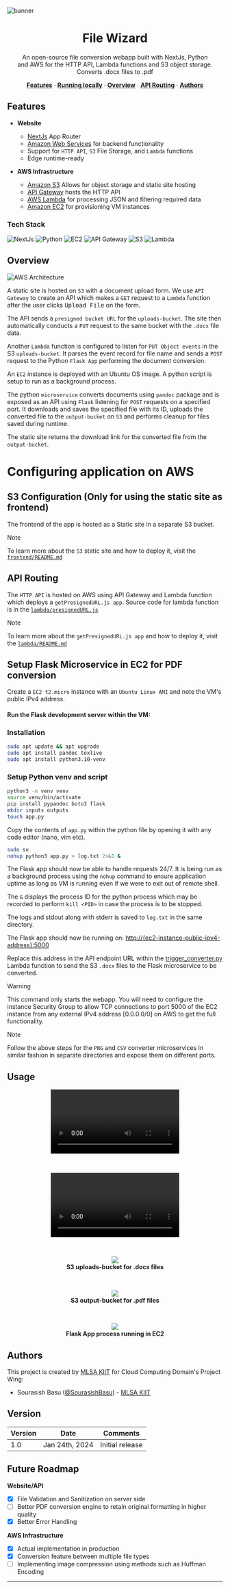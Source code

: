 ![banner](https://github.com/SourasishBasu/File-Wizard/assets/89185962/bff3880e-d6d9-46c6-aa20-a95c2e5952fd)
<h1 align="center">File Wizard</h1>

<p align="center">
  An open-source file conversion webapp built with NextJs, Python<br>
  and AWS for the HTTP API, Lambda functions and S3 object storage.<br>Converts .docx files to .pdf
</p>

<p align="center">
  <a href="#features"><strong>Features</strong></a> ·
  <a href="#running-locally"><strong>Running locally</strong></a> ·
  <a href="#overview"><strong>Overview</strong></a> ·
  <a href="#api-routing"><strong>API Routing</strong></a> ·
  <a href="#authors"><strong>Authors</strong></a>
</p>


## Features

- **Website**
  - [NextJs](https://nextjs.org) App Router
  - [Amazon Web Services](https://docs.aws.amazon.com/) for backend functionality
  - Support for `HTTP API`, `S3` File Storage, and `Lambda` functions
  - Edge runtime-ready
  
- **AWS Infrastructure**
  - [Amazon S3](https://aws.amazon.com/s3) Allows for object storage and static site hosting
  - [API Gateway](https://aws.amazon.com/eventbridge) hosts the HTTP API 
  - [AWS Lambda](https://aws.amazon.com/lambda) for processing JSON and filtering required data
  - [Amazon EC2](https://aws.amazon.com/sns) for provisioning VM instances 

### Tech Stack
![NextJs](https://img.shields.io/badge/Nextjs-black?style=for-the-badge&logo=nextdotjs&logoColor=white)
![Python](https://img.shields.io/badge/Python-blue?style=for-the-badge&logo=python&logoColor=white)
![EC2](https://img.shields.io/badge/ec2-orange?style=for-the-badge&logo=amazon-ec2&logoColor=white)
![API Gateway](https://img.shields.io/badge/API%20Gateway-8A2BE2?style=for-the-badge&logo=amazon-api-gateway&logoColor=white)
![S3](https://img.shields.io/badge/S3-2d2dba?style=for-the-badge&logo=amazon-s3&logoColor=white)
![Lambda](https://img.shields.io/badge/Lambda-FF9900?style=for-the-badge&logo=aws-lambda&logoColor=white)


## Overview
<img alt="AWS Architecture" src="./assets/architecture-fw.png">

A static site is hosted on `S3` with a document upload form. We use `API Gateway` to create an API which makes a `GET` request to a `Lambda` function after the user clicks <kbd>Upload File</kbd> on the form.

The API sends a `presigned bucket URL` for the `uploads-bucket`. The site then automatically conducts a `PUT` request to the same bucket with the `.docx` file data.

Another `Lambda` function is configured to listen for `PUT Object events` in the S3 `uploads-bucket`. It parses the event record for file name and sends a `POST` request to the Python `Flask App` performing the document conversion.

An `EC2` instance is deployed with an Ubuntu OS image. A python script is setup to run as a background process.

The python `microservice` converts documents using `pandoc` package and is exposed as an API using `Flask` listening for `POST` requests on a specified port. It downloads and saves the specified file with its ID, uploads the converted file to the `output-bucket` on `S3` and performs cleanup for files saved during runtime.

The static site returns the download link for the converted file from the `output-bucket`.

# Configuring application on AWS

## S3 Configuration (Only for using the static site as frontend)
The frontend of the app is hosted as a Static site in a separate S3 bucket.

> [!NOTE]
> To learn more about the `S3` static site and how to deploy it, visit the [`frontend/README.md`](./frontend/README.md)

## API Routing

The `HTTP API` is hosted on AWS using API Gateway and Lambda function which deploys a `getPresignedURL.js app`. Source code for lambda function is in the [`lambda/presignedURL.js`](./lambda/presignedURL.js)

> [!NOTE]
> To learn more about the `getPresignedURL.js app` and how to deploy it, visit the [`lambda/README.md`](./lambda/README.md) 

## Setup Flask Microservice in EC2 for PDF conversion

Create a `EC2 t2.micro` instance with an `Ubuntu Linux AMI` and note the VM's public IPv4 address.

#### Run the Flask development server within the VM:

### Installation
```bash
sudo apt update && apt upgrade
sudo apt install pandoc texlive
sudo apt install python3.10-venv
```

### Setup Python venv and script

```bash
python3 -m venv venv
source venv/bin/activate
pip install pypandoc boto3 flask
mkdir inputs outputs
touch app.py
```

Copy the contents of `app.py` within the python file by opening it with any code editor (nano, vim etc).

```bash
sudo su
nohup python3 app.py > log.txt 2>&1 &
```

The Flask app should now be able to handle requests 24/7. It is being run as a background process using the `nohup` command to ensure application uptime as long as VM is running even if we were to exit out of remote shell.

The `&` displays the process ID for the python process which may be recorded to perform `kill <PID>` in case the process is to be stopped.

The logs and stdout along with stderr is saved to `log.txt` in the same directory.

The Flask app should now be running on:
[http://{ec2-instance-public-ipv4-address}:5000](http://{ec2-instance-public-ipv4-address}:5000/)

Replace this address in the API endpoint URL within the [trigger_converter.py](./lambda/trigger_converter.py) Lambda function to send the S3 `.docx` files to the Flask microservice to be converted.

> [!WARNING]
> This command only starts the webapp. You will need to configure the instance Security Group to allow TCP connections to port 5000 of the EC2 instance from any external IPv4 address [0.0.0.0/0] on AWS to get the full functionality.

> [!NOTE]
> Follow the above steps for the `PNG` and `CSV` converter microservices in similar fashion in separate directories and expose them on different ports.

## Usage

<p align="center"> 
  <video src= "https://github.com/SourasishBasu/File-Wizard/assets/89185962/405d58e0-a0a2-4aaf-9629-1145efe463bf" width="300"/>
    <br><b>DOCX to PDF Conversion</b>
</p>
<br>
<p align="center"> 
  <video src= "https://github.com/SourasishBasu/File-Wizard/assets/89185962/a6b96fc3-22e8-4201-9425-932af09d0936" width="300"/>
    <br><b>PNG to PDF Conversion</b>
</p>
<br>
<p align="center"> 
  <img src="https://github.com/SourasishBasu/File-Wizard/blob/4dff9e2de97c4b4e5aeb06a40a2c829e3ced37b7/assets/inputs.png" />
   <br><b>S3 uploads-bucket for .docx files</b>
</p>
<br>
<p align="center"> 
  <img src="https://github.com/SourasishBasu/File-Wizard/blob/4dff9e2de97c4b4e5aeb06a40a2c829e3ced37b7/assets/outputs.png" />
   <br><b>S3 output-bucket for .pdf files</b>
</p>
<br>
<p align="center"> 
  <img src="https://github.com/SourasishBasu/File-Wizard/blob/4dff9e2de97c4b4e5aeb06a40a2c829e3ced37b7/assets/pid.png" />
   <br><b>Flask App process running in EC2</b>
</p>

## Authors

This project is created by [MLSA KIIT](https://mlsakiit.com) for Cloud Computing Domain's Project Wing:

- Sourasish Basu ([@SourasishBasu](https://github.com/SourasishBasu)) - [MLSA KIIT](https://mlsakiit.com)

## Version
| Version | Date          		| Comments        |
| ------- | ------------------- | --------------- |
| 1.0     | Jan 24th, 2024   | Initial release |

## Future Roadmap
**Website/API**
- [X] File Validation and Sanitization on server side
- [ ] Better PDF conversion engine to retain original formatting in higher quality
- [X] Better Error Handling
  
**AWS Infrastructure**
- [X] Actual implementation in production
- [X] Conversion feature between multiple file types
- [ ] Implementing image compression using methods such as Huffman Encoding

----
